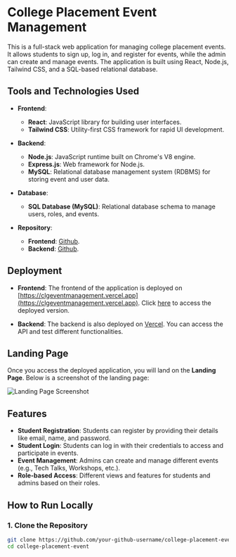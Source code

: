 # College Placement Event Management

This is a full-stack web application for managing college placement events. It allows students to sign up, log in, and register for events, while the admin can create and manage events. The application is built using React, Node.js, Tailwind CSS, and a SQL-based relational database.

## Tools and Technologies Used

- **Frontend**: 
  - **React**: JavaScript library for building user interfaces.
  - **Tailwind CSS**: Utility-first CSS framework for rapid UI development.

- **Backend**:
  - **Node.js**: JavaScript runtime built on Chrome's V8 engine.
  - **Express.js**: Web framework for Node.js.
  - **MySQL**: Relational database management system (RDBMS) for storing event and user data.

- **Database**:
  - **SQL Database (MySQL)**: Relational database schema to manage users, roles, and events.

- **Repository**:
  - **Frontend**: [Github](https://github.com/Pranav0728/Event-Management).
  - **Backend**: [Github](https://github.com/Pranav0728/Event-Management-Backend).
  
## Deployment

- **Frontend**: The frontend of the application is deployed on [https://clgeventmanagement.vercel.app](https://clgeventmanagement.vercel.app). Click [here](https://clgeventmanagement.vercel.app/) to access the deployed version.

- **Backend**: The backend is also deployed on [Vercel](https://event-management-backend-five.vercel.app). You can access the API and test different functionalities.

## Landing Page

Once you access the deployed application, you will land on the **Landing Page**. Below is a screenshot of the landing page:

![Landing Page Screenshot](https://github.com/Pranav0728/Event-Management)

## Features

- **Student Registration**: Students can register by providing their details like email, name, and password.
- **Student Login**: Students can log in with their credentials to access and participate in events.
- **Event Management**: Admins can create and manage different events (e.g., Tech Talks, Workshops, etc.).
- **Role-based Access**: Different views and features for students and admins based on their roles.

## How to Run Locally

### 1. Clone the Repository

```bash
git clone https://github.com/your-github-username/college-placement-event.git
cd college-placement-event
